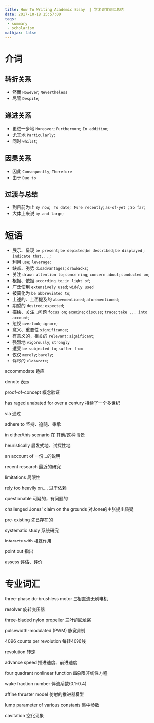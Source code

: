```yaml
---
title: How To Writing Academic Essay  | 学术论文词汇总结
date: 2017-10-18 15:57:00
tags: 
 - summary
 - scholarism
mathjax: false
---
```




# 介词

## 转折关系

* 然而           `However`; `Nevertheless`
* 尽管           `Despite`; 

## 递进关系

* 更进一步地  `Moreover`; `Furthermore`; `In addition`; 
* 尤其地          `Particularly`;
* 同时           `whilst`; 

## 因果关系

* 因此            `Consequently`; `Therefore`
* 由于           `Due to`

## 过渡与总结

* 到目前为止   `By now`; ` To date`; ` More recently`; `as-of-yet `; `So far`;
* 大体上来说   `by and large`; 




# 短语

* 展示、呈现   `be present`; `be depicted`;`be described`; `be displayed` ; `indicate that...` ; 
* 利用               `use`; `leverage`; 
* 缺点、劣势   `disadvantages`; `drawbacks`; 
* 关注              `drawn attention to`; `concerning`; `concern about`; `conducted on`; 
* 根据、依据   `according to`; `in light of`; 
* 广泛使用      `extensively used`; `widely used`
* 被简化为      `be abbreviated to`; 
* 上述的、上面提及的 `abovementioned`; `aforementioned`;
* 期望的          `desired`; `expected`; 
* 描绘、关注...问题   `focus on`; `examine`; `discuss`; `trace`; `take ... into account`; 
* 忽视              `overlook`; `ignore`;
* 意义、重要性 `significance`; 
* 有意义的，相关的 `relevant`; `significant`;
* 强烈地 `vigorously`; `strongly`
* 遭受 `be subjected to`; `suffer from`
* 仅仅 `merely`; `barely`; 
* 详尽的 `elaborate`;


accommodate 适应 

denote 表示

proof-of-concept 概念验证

has raged unabated for over a century 持续了一个多世纪

via 通过 

adhere to 坚持、追随、秉承

in either/this scenario 在 其他/这种 情景

heuristically 启发式地、试探性地

an account of 一份...的说明

recent research 最近的研究

limitations 局限性

rely too heavily on.... 过于依赖

questionable 可疑的，有问题的

challenged Jones' claim on the grounds 对Jone的主张提出质疑

pre-existing 先已存在的

systematic study 系统研究

interacts with 相互作用

point out 指出

assess 评估、评价







# 专业词汇

three-phase dc-brushless motor  三相直流无刷电机

resolver 旋转变压器

three-bladed nylon propeller 三叶的尼龙桨

pulsewidth-modulated (PWM) 脉宽调制

4096 counts per revolution 每转4096线

revolution 转速

advance speed 推进速度、前进速度

four quadrant nonlinear function 四象限非线性方程

wake fraction number 伴流系数(0.1~0.4)

affine thruster model 仿射的推进器模型

lump parameter of various constants 集中参数

cavitation 空化现象

